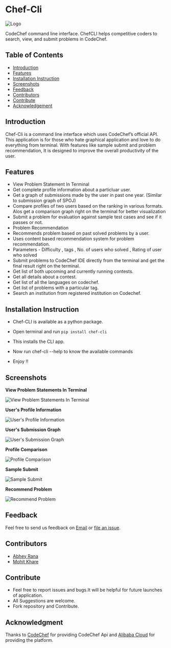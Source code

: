 # Chef-Cli

![Logo](https://raw.githubusercontent.com/mkfeuhrer/chef-cli/master/screenshots/logo.png?token=AQ8RNdhzo_0zyGAhqY5omLscf31UXd1mks5bug5ywA%3D%3D)

CodeChef command line interface. ChefCLI helps competitive coders to search, view, and submit problems in CodeChef.

## Table of Contents

- [Introduction](#introduction)
- [Features](#features)
- [Installation Instruction](##installation)
- [Screenshots](#screenshots)
- [Feedback](#feedback)
- [Contributors](#contributors)
- [Contribute](#contribute)
- [Acknowledgement](#acknowledgment)

## Introduction

Chef-Cli is a command line interface which uses CodeChef’s official API. This application is for those who hate graphical application and love to do everything from terminal.  With features like sample submit and problem recommendation, It is designed to improve the overall productivity of the user.

## Features

- View Problem Statement In Terminal
- Get complete profile information about a particluar user.
- Get a graph of submissions made by the user in past one year. (Similar to submission graph of SPOJ)
- Compare profiles of two users based on the ranking in various formats. Alos get a comparison graph right on the terminal for better visualization
- Submit a problem for evaluation against sample test cases and see if it passes or not.
- Problem Recommendation
 - Recommends problem based on past solved problems by a user.
 - Uses content based recommendation system for problem recommendation.
 - Parameters - Difficulty , tags , No. of users who solved , Rating of user who solved
- Submit problems to CodeChef IDE directly from the terminal and get the final result right on the terminal.
- Get list of both upcoming and currently running contests.
- Get all details about a contest.
- Get list of all the languages on codechef.
- Get list of problems with a particular tag.
- Search an institution from registered institution on Codechef.

## Installation Instruction

- Chef-CLI is available as a python package.

- Open terminal and run ```pip install chef-cli```

- This installs the CLI app.

- Now run chef-cli --help to know the available commands

- Enjoy !!

## Screenshots

**View Problem Statements In Terminal**

![View Problem Statements In Terminal](https://raw.githubusercontent.com/mkfeuhrer/chef-cli/master/screenshots/ProblemStatement.png?token=AQ8RNaL6IFiCFDQ-ecUZ_0Yr5NI-uvXMks5bug7lwA%3D%3D)

**User's Profile Information**

![User's Profile Information](https://raw.githubusercontent.com/mkfeuhrer/chef-cli/master/screenshots/UserInfo.png?token=AQ8RNSlMia-BjEc2dR18P_TOw4L98oCfks5bug8QwA%3D%3D)

**User's Submission Graph**

![User's Submission Graph](https://raw.githubusercontent.com/mkfeuhrer/chef-cli/master/screenshots/SubmissionGraph.png?token=AQ8RNXFjiVyvQUl8GAa25sTd2xH2SNJEks5bug8nwA%3D%3D)

**Profile Comparison**

![Profile Comparison](https://raw.githubusercontent.com/mkfeuhrer/chef-cli/master/screenshots/Compare.png?token=AQ8RNUVvax5bPMpH7LxlTygtPhKuaCtDks5bug88wA%3D%3D)

**Sample Submit**

![Sample Submit](https://raw.githubusercontent.com/mkfeuhrer/chef-cli/master/screenshots/SampleSubmit.png?token=AQ8RNSwDtklwCfidU84drodtC3FnZYtMks5bug9ZwA%3D%3D)

**Recommend Problem**

![Recommend Problem](https://github.com/mkfeuhrer/chef-cli/raw/master/screenshots/RecommendProblem.png)

## Feedback

Feel free to send us feedback on [Email](mailto:mohitfeuhrer@gmail.com) or [file an issue](https://github.com/mkfeuhrer/chef-cli/issues).

## Contributors

- [Abhey Rana](https://github.com/Abhey)
- [Mohit Khare](https://github.com/mkfeuhrer)

## Contribute

- Feel free to report issues and bugs.It will be helpful for future launches of application.
- All Suggestions are welcome.
- Fork repository and Contribute.

## Acknowledgment

Thanks to [CodeChef](https://codechef.com/) for providing CodeChef Api and [Alibaba Cloud](https://www.alibabacloud.com) for providing the platform.

